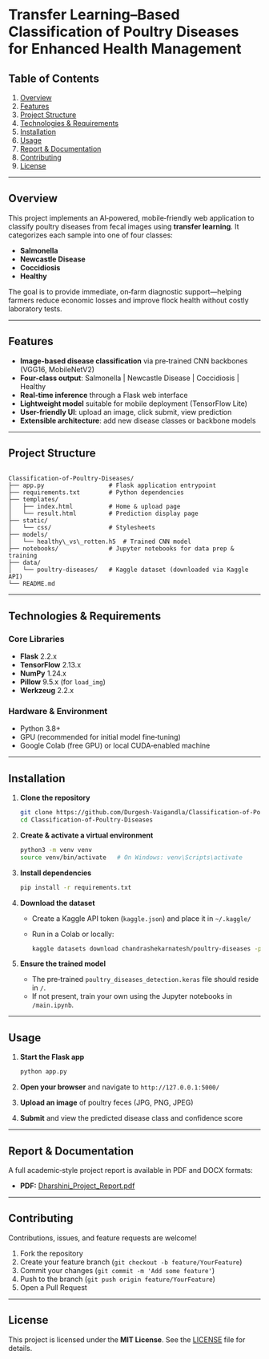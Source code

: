 # Transfer Learning–Based Classification of Poultry Diseases for Enhanced Health Management

## Table of Contents

1. [Overview](#overview)
2. [Features](#features)
3. [Project Structure](#project-structure)
4. [Technologies & Requirements](#technologies--requirements)
5. [Installation](#installation)
6. [Usage](#usage)
7. [Report & Documentation](#report--documentation)
8. [Contributing](#contributing)
9. [License](#license)

---

## Overview

This project implements an AI‑powered, mobile‑friendly web application to classify poultry diseases from fecal images using **transfer learning**. It categorizes each sample into one of four classes:

- **Salmonella**
- **Newcastle Disease**
- **Coccidiosis**
- **Healthy**

The goal is to provide immediate, on‑farm diagnostic support—helping farmers reduce economic losses and improve flock health without costly laboratory tests.

---

## Features

- **Image‑based disease classification** via pre‑trained CNN backbones (VGG16, MobileNetV2)
- **Four‑class output**: Salmonella | Newcastle Disease | Coccidiosis | Healthy
- **Real‑time inference** through a Flask web interface
- **Lightweight model** suitable for mobile deployment (TensorFlow Lite)
- **User-friendly UI**: upload an image, click submit, view prediction
- **Extensible architecture**: add new disease classes or backbone models

---

## Project Structure

```

Classification-of-Poultry-Diseases/
├── app.py                  # Flask application entrypoint
├── requirements.txt        # Python dependencies
├── templates/
│   ├── index.html          # Home & upload page
│   └── result.html         # Prediction display page
├── static/
│   └── css/                # Stylesheets
├── models/
│   └── healthy\_vs\_rotten.h5  # Trained CNN model
├── notebooks/              # Jupyter notebooks for data prep & training
├── data/
│   └── poultry-diseases/   # Kaggle dataset (downloaded via Kaggle API)
└── README.md

```

---

## Technologies & Requirements

### Core Libraries

- **Flask** 2.2.x
- **TensorFlow** 2.13.x
- **NumPy** 1.24.x
- **Pillow** 9.5.x (for `load_img`)
- **Werkzeug** 2.2.x

### Hardware & Environment

- Python 3.8+
- GPU (recommended for initial model fine‑tuning)
- Google Colab (free GPU) or local CUDA‑enabled machine

---

## Installation

1. **Clone the repository**

   ```bash
   git clone https://github.com/Durgesh-Vaigandla/Classification-of-Poultry-Diseases.git
   cd Classification-of-Poultry-Diseases
   ```

2. **Create & activate a virtual environment**

   ```bash
   python3 -m venv venv
   source venv/bin/activate   # On Windows: venv\Scripts\activate
   ```

3. **Install dependencies**

   ```bash
   pip install -r requirements.txt
   ```

4. **Download the dataset**

   - Create a Kaggle API token (`kaggle.json`) and place it in `~/.kaggle/`
   - Run in a Colab or locally:

     ```bash
     kaggle datasets download chandrashekarnatesh/poultry-diseases -p data/poultry-diseases --unzip
     ```

5. **Ensure the trained model**

   - The pre‑trained `poultry_diseases_detection.keras` file should reside in `/`.
   - If not present, train your own using the Jupyter notebooks in `/main.ipynb`.

---

## Usage

1. **Start the Flask app**

   ```bash
   python app.py
   ```

2. **Open your browser** and navigate to `http://127.0.0.1:5000/`
3. **Upload an image** of poultry feces (JPG, PNG, JPEG)
4. **Submit** and view the predicted disease class and confidence score

---

## Report & Documentation

A full academic‑style project report is available in PDF and DOCX formats:

- **PDF:** [Dharshini_Project_Report.pdf](/Dharshini_Project_Report.pdf)

---

## Contributing

Contributions, issues, and feature requests are welcome!

1. Fork the repository
2. Create your feature branch (`git checkout -b feature/YourFeature`)
3. Commit your changes (`git commit -m 'Add some feature'`)
4. Push to the branch (`git push origin feature/YourFeature`)
5. Open a Pull Request

---

## License

This project is licensed under the **MIT License**. See the [LICENSE](LICENSE) file for details.
